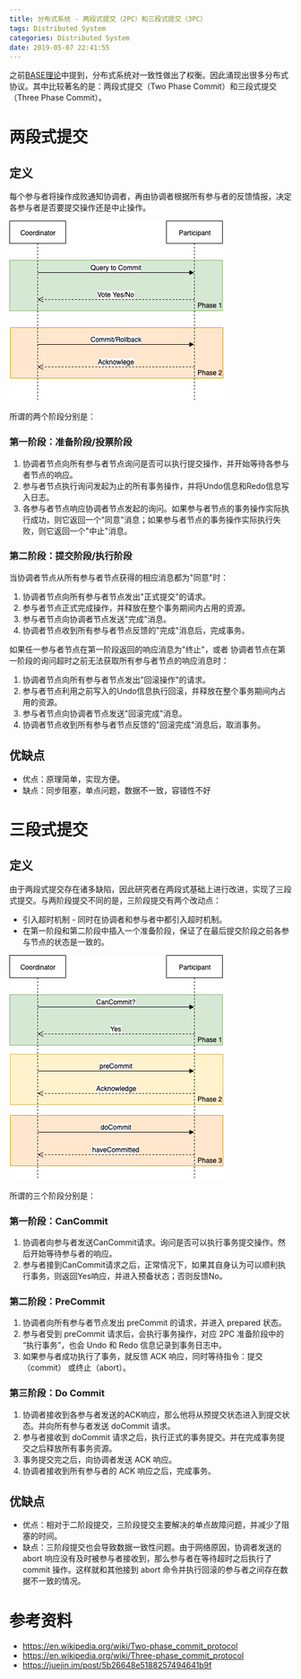 ```yaml
---
title: 分布式系统 - 两段式提交（2PC）和三段式提交（3PC）
tags: Distributed System
categories: Distributed System
date: 2019-05-07 22:41:55
---
```


之前[BASE理论](2019/04/21/base-theorem.html)中提到，分布式系统对一致性做出了权衡。因此涌现出很多分布式协议。其中比较著名的是：两段式提交（Two Phase Commit）和三段式提交（Three Phase Commit）。

# 两段式提交
## 定义
每个参与者将操作成败通知协调者，再由协调者根据所有参与者的反馈情报，决定各参与者是否要提交操作还是中止操作。

![2pc](/images/2pc.png)

所谓的两个阶段分别是：
### 第一阶段：准备阶段/投票阶段
1. 协调者节点向所有参与者节点询问是否可以执行提交操作，并开始等待各参与者节点的响应。
2. 参与者节点执行询问发起为止的所有事务操作，并将Undo信息和Redo信息写入日志。
3. 各参与者节点响应协调者节点发起的询问。如果参与者节点的事务操作实际执行成功，则它返回一个"同意"消息；如果参与者节点的事务操作实际执行失败，则它返回一个"中止"消息。

### 第二阶段：提交阶段/执行阶段
当协调者节点从所有参与者节点获得的相应消息都为"同意"时：
1. 协调者节点向所有参与者节点发出"正式提交"的请求。
2. 参与者节点正式完成操作，并释放在整个事务期间内占用的资源。
3. 参与者节点向协调者节点发送"完成"消息。
4. 协调者节点收到所有参与者节点反馈的"完成"消息后，完成事务。

如果任一参与者节点在第一阶段返回的响应消息为"终止"，或者 协调者节点在第一阶段的询问超时之前无法获取所有参与者节点的响应消息时：
1. 协调者节点向所有参与者节点发出"回滚操作"的请求。
2. 参与者节点利用之前写入的Undo信息执行回滚，并释放在整个事务期间内占用的资源。
3. 参与者节点向协调者节点发送"回滚完成"消息。
4. 协调者节点收到所有参与者节点反馈的"回滚完成"消息后，取消事务。

## 优缺点
* 优点：原理简单，实现方便。
* 缺点：同步阻塞，单点问题，数据不一致，容错性不好

# 三段式提交
## 定义
由于两段式提交存在诸多缺陷，因此研究者在两段式基础上进行改进，实现了三段式提交。与两阶段提交不同的是，三阶段提交有两个改动点：
* 引入超时机制 - 同时在协调者和参与者中都引入超时机制。
* 在第一阶段和第二阶段中插入一个准备阶段，保证了在最后提交阶段之前各参与节点的状态是一致的。

![3pc](/images/3pc.png)

所谓的三个阶段分别是：
### 第一阶段：CanCommit
1. 协调者向参与者发送CanCommit请求。询问是否可以执行事务提交操作。然后开始等待参与者的响应。
2. 参与者接到CanCommit请求之后，正常情况下，如果其自身认为可以顺利执行事务，则返回Yes响应，并进入预备状态；否则反馈No。

### 第二阶段：PreCommit
1. 协调者向所有参与者节点发出 preCommit 的请求，并进入 prepared 状态。
2. 参与者受到 preCommit 请求后，会执行事务操作，对应 2PC 准备阶段中的 “执行事务”，也会 Undo 和 Redo 信息记录到事务日志中。
3. 如果参与者成功执行了事务，就反馈 ACK 响应，同时等待指令：提交（commit） 或终止（abort）。

### 第三阶段：Do Commit
1. 协调者接收到各参与者发送的ACK响应，那么他将从预提交状态进入到提交状态。并向所有参与者发送 doCommit 请求。
2. 参与者接收到 doCommit 请求之后，执行正式的事务提交。并在完成事务提交之后释放所有事务资源。
3. 事务提交完之后，向协调者发送 ACK 响应。
4. 协调者接收到所有参与者的 ACK 响应之后，完成事务。

## 优缺点
* 优点：相对于二阶段提交，三阶段提交主要解决的单点故障问题，并减少了阻塞的时间。
* 缺点：三阶段提交也会导致数据一致性问题。由于网络原因，协调者发送的 abort 响应没有及时被参与者接收到，那么参与者在等待超时之后执行了 commit 操作。这样就和其他接到 abort 命令并执行回滚的参与者之间存在数据不一致的情况。

# 参考资料
* https://en.wikipedia.org/wiki/Two-phase_commit_protocol
* https://en.wikipedia.org/wiki/Three-phase_commit_protocol
* https://juejin.im/post/5b26648e5188257494641b9f